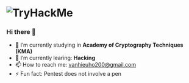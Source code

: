 # <img src="https://tryhackme-badges.s3.amazonaws.com/qquang01.png" alt="TryHackMe">

### Hi there 👋
- 🔭 I’m currently studying in **Academy of Cryptography Techniques (KMA)**
- 🌱 I’m currently learing: **Hacking**
- 📫 How to reach me: vanhieuho200@gmail.com
- ⚡ Fun fact: Pentest does not involve a pen
